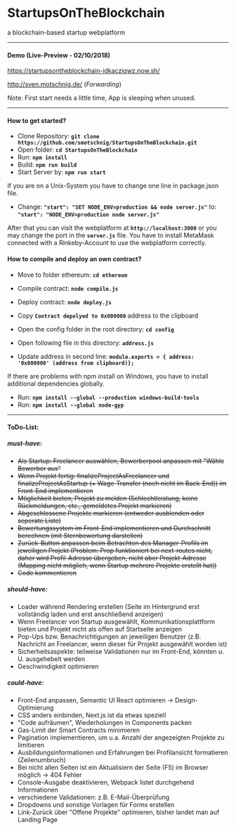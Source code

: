 # StartupsOnTheBlockchain
a blockchain-based startup webplatform

---

#### Demo (Live-Preview - 02/10/2018)
<https://startupsontheblockchain-idkacziqwz.now.sh/>

<http://sven.motschnig.de/> (*Forwarding*)

Note: First start needs a little time, App is sleeping when unused.

---

#### How to get started?

* Clone Repository: __`git clone https://github.com/smotschnig/StartupsOnTheBlockchain.git`__
* Open folder: __`cd StartupsOnTheBlockchain`__
* Run: __`npm install`__
* Build: __`npm run build`__
* Start Server by: __`npm run start`__

If you are on a Unix-System you have to change one line in package.json file.
* Change: __`"start": "SET NODE_ENV=production && node server.js"`__ to: __`"start": "NODE_ENV=production node server.js"`__

After that you can visit the webplatform at __`http://localhost:3000`__ or you may change the port in the __`server.js`__ file.
You have to install MetaMask connected with a Rinkeby-Account to use the webplatform correctly. 

#### How to compile and deploy an own contract?

* Move to folder ethereum: __`cd ethereum`__
* Compile contract: __`node compile.js`__
* Deploy contract: __`node deploy.js`__
* Copy __`Contract depolyed to 0x000000`__ address to the clipboard

* Open the config folder in the root directory: __`cd config`__
* Open following file in this directory: __`address.js`__
* Update address in second line: __`module.exports = { address: '0x000000' (address from clipboard)};`__
  
If there are problems with npm install on Windows, you have to install additional dependencies globally.
* Run: __`npm install --global --production windows-build-tools`__
* Run: __`npm install --global node-gyp`__

---

#### ToDo-List:

##### *must-have*:
* ~~Als Startup: Freelancer auswählen, Bewerberpool anpassen mit "Wähle Bewerber aus"~~
* ~~Wenn Projekt fertig: finalizeProjectAsFreelancer und finalizeProjectAsStartup (+ Wage-Transfer (noch nicht im Back-End)) im Front-End implementieren~~
* ~~Möglichkeit bieten, Projekt zu melden (Schlechtleistung, keine Rückmeldungen, etc., gemeldetes Projekt markieren)~~
* ~~Abgeschlossene Projekte markieren (entweder ausblenden oder seperate Liste)~~
* ~~Bewertungssystem im Front-End implementieren und Durchschnitt berechnen (mit Sternbewertung darstellen)~~
* ~~Zurück-Button anpassen beim Betrachten des Manager-Profils im jeweiligen Projekt (Problem: Prop funktioniert bei next-routes nicht, daher wird Profil-Adresse übergeben, nicht aber Projekt-Adresse (Mapping nicht möglich, wenn Startup mehrere Projekte erstellt hat))~~
* ~~Code kommentieren~~

##### *should-have*:
* Loader während Rendering erstellen (Seite im Hintergrund erst vollständig laden und erst anschließend anzeigen)
* Wenn Freelancer von Startup ausgewählt, Kommunikationsplattform bieten und Projekt nicht als offen auf Startseite anzeigen
* Pop-Ups bzw. Benachrichtigungen an jeweiligen Benutzer (z.B. Nachricht an Freelancer, wenn dieser für Projekt ausgewählt worden ist)
* Sicherheitsaspekte: teilweise Validationen nur im Front-End, könnten u. U. ausgehebelt werden
* Geschwindigkeit optimieren

##### *could-have*:
* Front-End anpassen, Semantic UI React optimieren -> Design-Optimierung
* CSS anders einbinden, Next.js ist da etwas speziell
* "Code aufräumen", Wiederholungen in Components packen
* Gas-Limit der Smart Contracts minimieren
* Pagination implementieren, um u.a. Anzahl der angezeigten Projekte zu limitieren
* Ausbildungsinformationen und Erfahrungen bei Profilansicht formatieren (Zeilenumbruch)
* Bei nicht allen Seiten ist ein Aktualisiern der Seite (F5) im Browser möglich -> 404 Fehler
* Console-Ausgabe deaktivieren, Webpack listet durchgehend Informationen
* verschiedene Validationen: z.B. E-Mail-Überprüfung
* Dropdowns und sonstige Vorlagen für Forms erstellen
* Link-Zurück über "Offene Projekte" optimieren, bisher landet man auf Landing Page

